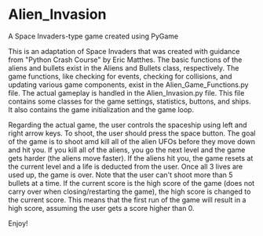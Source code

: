 # Alien_Invasion
A Space Invaders-type game created using PyGame

This is an adaptation of Space Invaders that was created with guidance from "Python Crash Course" by Eric Matthes.
The basic functions of the aliens and bullets exist in the Aliens and Bullets class, respectively. The game functions, like checking for events, checking for collisions,
and updating various game components, exist in the Alien_Game_Functions.py file. The actual gameplay is handled in the Alien_Invasion.py file. This file contains some classes 
for the game settings, statistics, buttons, and ships. It also contains the game initialization and the game loop.

Regarding the actual game, the user controls the spaceship using left and right arrow keys. To shoot, the user should press the space button. The goal of the game is 
to shoot amd kill all of the alien UFOs before they move down and hit you. If you kill all of the aliens, you go the next level and the game gets harder (the aliens move faster). 
If the aliens hit you, the game resets at the current level and a life is deducted from the user. Once all 3 lives are used up, the game is over. 
Note that the user can't shoot more than 5 bullets at a time.
If the current score is the high score of the game (does not carry over when closing/restarting the game), the high score is changed to the current score. This means that the 
first run of the game will result in a high score, assuming the user gets a score higher than 0.

Enjoy!
